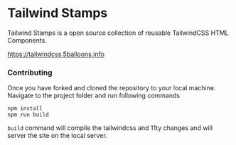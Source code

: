 # Tailwind Stamps
Tailwind Stamps is a open source collection of reusable TailwindCSS HTML Components. 

https://tailwindcss.5balloons.info

### Contributing

Once you have forked and cloned the repository to your local machine. Navigate to the project folder and run following commands

```
npm install
npm run build
```

`build` command will compile the tailwindcss and 11ty changes and will server the site on the local server.  

